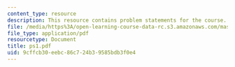 ```yaml
---
content_type: resource
description: This resource contains problem statements for the course.
file: /media/https%3A/open-learning-course-data-rc.s3.amazonaws.com/mas-622j-pattern-recognition-and-analysis-fall-2006/9cffcb30eebc86c724b39585bdb3f0e4_ps1.pdf
file_type: application/pdf
resourcetype: Document
title: ps1.pdf
uid: 9cffcb30-eebc-86c7-24b3-9585bdb3f0e4
---
```

